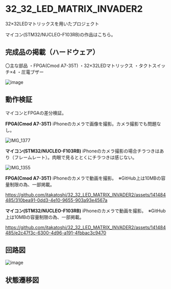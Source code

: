 # 32_32_LED_MATRIX_INVADER2
32×32LEDマトリックスを用いたプロジェクト

マイコン(STM32/NUCLEO-F103RB)の作品はこちら。

## 完成品の掲載（ハードウェア）


〇主な部品
・FPGA(Cmod A7-35T)
・32×32LEDマトリックス
・タクトスイッチ×4
・圧電ブザー


![image](https://github.com/itakatoshi/32_32_LED_MATRIX_INVADER2/assets/141484485/28e6da35-66cf-4730-99fc-92e40b2cd7a3)



## 動作検証


マイコンとFPGAの差分検証。

**FPGA(Cmod A7-35T)**
iPhoneのカメラで画像を撮影。カメラ撮影でも問題なし。


![IMG_1377](https://github.com/itakatoshi/32_32_LED_MATRIX_INVADER2/assets/141484485/835f70ef-6954-43b4-b1f2-91b99fa788af)


**マイコン(STM32/NUCLEO-F103RB)**
iPhoneのカメラ撮影の場合チラつきはあり（フレームレート）。肉眼で見るととくにチラつきは感じない。


![IMG_1355](https://github.com/itakatoshi/32_32_LED_MATRIX_INVADER2/assets/141484485/528c8824-c75e-4b3f-a42b-45ac56bce994)




**FPGA(Cmod A7-35T)**
iPhoneのカメラで動画を撮影。　※GitHub上は10MBの容量制限の為、一部掲載。


https://github.com/itakatoshi/32_32_LED_MATRIX_INVADER2/assets/141484485/310bea91-0dd3-4e10-9655-903a93e4567a

**マイコン(STM32/NUCLEO-F103RB)**
iPhoneのカメラで動画を撮影。　※GitHub上は10MBの容量制限の為、一部掲載。



https://github.com/itakatoshi/32_32_LED_MATRIX_INVADER2/assets/141484485/e2c47f3c-6300-4d96-a191-4fbbac3c9470




## 回路図


![image](https://github.com/itakatoshi/32_32_LED_MATRIX_INVADER2/assets/141484485/140d90d2-0028-4731-8a54-e33079924ac9)




## 状態遷移図

